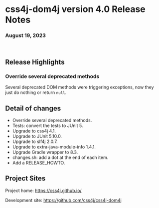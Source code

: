 # css4j-dom4j version 4.0 Release Notes

### August 19, 2023

<br/>

## Release Highlights

### Override several deprecated methods

Several deprecated DOM methods were triggering exceptions, now they just do nothing
or return `null`.

## Detail of changes

- Override several deprecated methods.
- Tests: convert the tests to JUnit 5.
- Upgrade to css4j 4.1.
- Upgrade to JUnit 5.10.0.
- Upgrade to slf4j 2.0.7.
- Upgrade to extra-java-module-info 1.4.1.
- Upgrade Gradle wrapper to 8.3.
- changes.sh: add a dot at the end of each item.
- Add a RELEASE_HOWTO.

## Project Sites

Project home: https://css4j.github.io/

Development site: https://github.com/css4j/css4j-dom4j
